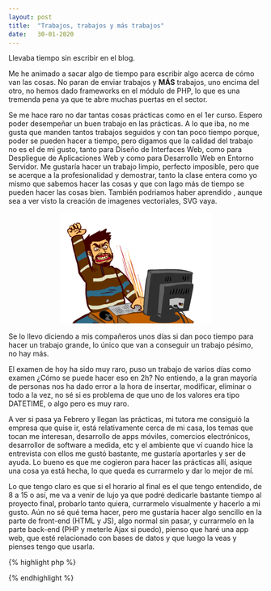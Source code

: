 ```yaml
---
layout: post
title:  "Trabajos, trabajos y más trabajos"
date:   30-01-2020
---
```


<p class="intro"><span class="dropcap">L</span>levaba tiempo sin escribir en el blog.</p>
<p>Me he animado a sacar algo de tiempo para escribir algo acerca de cómo van las cosas. No paran de enviar trabajos y <b>MÁS</b> trabajos, uno encima del otro, no hemos dado frameworks en el módulo de PHP, lo que es una tremenda pena ya que te abre muchas puertas en el sector.</p>
<p>Se me hace raro no dar tantas cosas prácticas como en el 1er curso. Espero poder desempeñar un buen trabajo en las prácticas.  
A lo que iba, no me gusta que manden tantos trabajos seguidos y con tan poco tiempo porque, poder se pueden hacer a tiempo, pero digamos que la calidad del trabajo no es el de mi gusto, tanto para Diseño de Interfaces Web, como para Despliegue de Aplicaciones Web y como para Desarrollo Web en Entorno Servidor.  
Me gustaría hacer un trabajo limpio, perfecto imposible, pero que se acerque a la profesionalidad y demostrar, tanto la clase entera como yo mismo que sabemos hacer las cosas y que con lago más de tiempo se pueden hacer las cosas bien. También podriamos haber aprendido , aunque sea a ver visto la creación de imagenes vectoriales, SVG vaya.<br>
<center>
	<img src="/assets/img/frustred.gif">
</center>
</p>
<p>Se lo llevo diciendo a mis compañeros unos días si dan poco tiempo para hacer un trabajo grande, lo único que van a conseguir un trabajo pésimo, no hay más.</p>
<p>El examen de hoy ha sido muy raro, puso un trabajo de varios días como examen ¿Cómo se puede hacer eso en 2h? No entiendo, a la gran mayoría de personas nos ha dado error a la hora de insertar, modificar, eliminar o todo a la vez, no sé si es problema de que uno de los valores era tipo DATETIME, o algo pero es muy raro.</p>
<p>A ver si pasa ya Febrero y llegan las prácticas, mi tutora me consiguió la empresa que quise ir, está relativamente cerca de mi casa, los temas que tocan me interesan, desarrollo de apps móviles, comercios electrónicos, desarrollor de software a medida, etc y el ambiente que ví cuando hice la entrevista con ellos me gustó bastante, me gustaría aportarles y ser de ayuda. Lo bueno es que me cogieron para hacer las prácticas allí, asique una cosa ya está hecha, lo que queda es currarmelo y dar lo mejor de mí.</p>
<p>Lo que tengo claro es que si el horario al final es el que tengo entendido, de 8 a 15 o así, me va a venir de lujo ya que podré dedicarle bastante tiempo al proyecto final, probarlo tanto quiera, currarmelo visualmente y hacerlo a mi gusto. Aún no sé qué tema hacer, pero me gustaría hacer algo sencillo en la parte de front-end (HTML y JS), algo normal sin pasar, y currarmelo en la parte back-end (PHP y meterle Ajax si puedo), pienso que haré una app web, que esté relacionado con bases de datos y que luego la veas y pienses tengo que usarla.</p>

{% highlight php %}
<?php 
    echo 'Estoy cansado';
?>
{% endhighlight %}